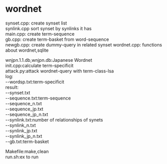 # wordnet
synset.cpp:	create synset list  
synlink.cpp	sort synset by synlinks it has  
main.cpp:	create term-sequence  
gb.cpp:		create term-basket from word-sequence  
newgb.cpp:	create dummy-query in related synset
wordnet.cpp:	functions about wordnet,sqlite  


wnjpn.1.1.db,wnjpn.db:Japanese Wordnet  
init.cpp:calculate term-specificit  
attack.py:attack wordnet-query with term-class-lsa  
log:  
--wordsp.txt:term-specificit  
result:  
--synset.txt  
--sequence.txt:term-sequence  
--sequence_n.txt  
--sequence_jp.txt  
--sequence_jp_n.txt  
--synlink.txt:number of relationships of synets  
--synlink_n.txt  
--synlink_jp.txt  
--synlink_jp_n.txt  
--gb.txt:term-basket  
	
Makefile:make,clean  
run.sh:ex to run  
